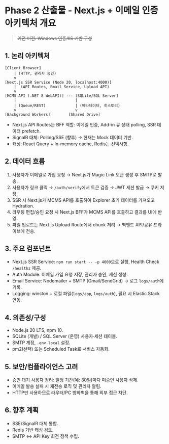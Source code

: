 # Phase 2 산출물 - Next.js + 이메일 인증 아키텍처 개요
> ~~이전 버전: Windows 인증/IIS 기반 구성~~

## 1. 논리 아키텍처
```
[Client Browser]
    | (HTTP, 관리자 승인)
    v
[Next.js SSR Service (Node 20, localhost:4000)]
    |  (API Routes, Email Service, Upload API)
    v
[MCMS API (.NET 8 WebAPI)] --- [SQLite/SQL Server]
    |                          |
    | (Queue/REST)             | (메타데이터, 히스토리)
    v                          v
[Background Workers]        [Shared Drive]
```
- Next.js API Routes는 BFF 역할: 이메일 인증, Add-in 큐 상태 polling, SSR 데이터 prefetch.
- SignalR 대체: Polling/SSE (향후) → 현재는 Mock 데이터 기반.
- 캐싱: React Query + In-memory cache, Redis는 선택사항.

## 2. 데이터 흐름
1. 사용자가 이메일로 가입 요청 → Next.js가 Magic Link 토큰 생성 후 SMTP로 발송.
2. 사용자가 링크 클릭 → `/auth/verify`에서 토큰 검증 → JWT 세션 발급 → 쿠키 저장.
3. SSR 시 Next.js가 MCMS API를 호출하여 Explorer 초기 데이터를 가져오고 Hydration.
4. 라우팅 편집/승인 요청 시 Next.js BFF가 MCMS API를 호출하고 결과를 UI에 반영.
5. 파일 업로드는 Next.js Upload Route에서 chunk 처리 → 백엔드 API/공유 드라이브에 전송.

## 3. 주요 컴포넌트
- Next.js SSR Service: `npm run start -- -p 4000`으로 실행, Health Check `/healthz` 제공.
- Auth Module: 이메일 가입 요청 저장, 관리자 승인, 세션 생성.
- Email Service: Nodemailer + SMTP (Gmail/SendGrid) → 로그 `logs/auth`에 기록.
- Logging: winston + 로컬 파일(`logs/app`, `logs/auth`), 필요 시 Elastic Stack 연동.

## 4. 의존성/구성
- Node.js 20 LTS, npm 10.
- SQLite (개발) / SQL Server (운영) 사용자·세션 테이블.
- SMTP 계정, `.env.local` 설정.
- pm2(선택) 또는 Scheduled Task로 서비스 자동화.

## 5. 보안/컴플라이언스 고려
- 승인 대기 사용자 정리: 일정 기간(예: 30일)마다 미승인 사용자 삭제.
- 이메일 발송 실패 시 재전송 로직 및 관리자 알림.
- HTTP만 사용하므로 라우터/PC 방화벽을 통해 외부 접근 차단.

## 6. 향후 계획
- SSE/SignalR 대체 통합.
- Redis 기반 캐싱 검토.
- SMTP ↔ API Key 회전 정책 수립.
